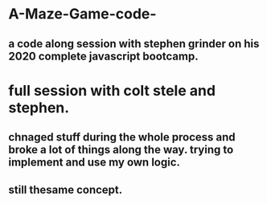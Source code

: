 # A-Maze-Game-code-
## a code along session with stephen grinder on his 2020 complete javascript bootcamp.
# full session with colt stele and stephen. 
## chnaged stuff during the whole process and broke a lot of things along the way. trying to implement and use my own logic.
## still thesame concept.
